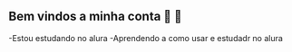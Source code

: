 ## Bem vindos a minha conta 🖤 🤟


-Estou estudando no alura 
-Aprendendo a como usar e estudadr no alura 

